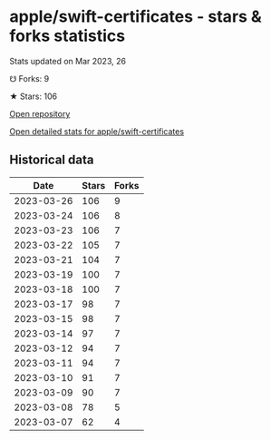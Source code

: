 # apple/swift-certificates - stars & forks statistics

Stats updated on Mar 2023, 26

☋ Forks: 9

★ Stars: 106

[Open repository](https://github.com/apple/swift-certificates)

[Open detailed stats for apple/swift-certificates](https://reviewgithub.com/rep/apple/swift-certificates)

## Historical data
| Date | Stars | Forks |
|------|-------|-------|
| 2023-03-26 | 106 | 9 | 
| 2023-03-24 | 106 | 8 | 
| 2023-03-23 | 106 | 7 | 
| 2023-03-22 | 105 | 7 | 
| 2023-03-21 | 104 | 7 | 
| 2023-03-19 | 100 | 7 | 
| 2023-03-18 | 100 | 7 | 
| 2023-03-17 | 98 | 7 | 
| 2023-03-15 | 98 | 7 | 
| 2023-03-14 | 97 | 7 | 
| 2023-03-12 | 94 | 7 | 
| 2023-03-11 | 94 | 7 | 
| 2023-03-10 | 91 | 7 | 
| 2023-03-09 | 90 | 7 | 
| 2023-03-08 | 78 | 5 | 
| 2023-03-07 | 62 | 4 | 

